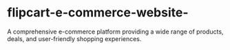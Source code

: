 # flipcart-e-commerce-website-
A comprehensive e-commerce platform providing a wide range of products, deals, and user-friendly shopping experiences.
